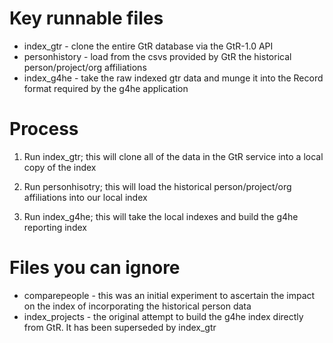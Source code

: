 # Key runnable files

* index_gtr - clone the entire GtR database via the GtR-1.0 API
* personhistory - load from the csvs provided by GtR the historical person/project/org affiliations
* index_g4he - take the raw indexed gtr data and munge it into the Record format required by the g4he application

# Process

1. Run index_gtr; this will clone all of the data in the GtR service into a local copy of the index

2. Run personhisotry; this will load the historical person/project/org affiliations into our local index

3. Run index_g4he; this will take the local indexes and build the g4he reporting index

# Files you can ignore

* comparepeople - this was an initial experiment to ascertain the impact on the index of incorporating the historical person data
* index_projects - the original attempt to build the g4he index directly from GtR.  It has been superseded by index_gtr
